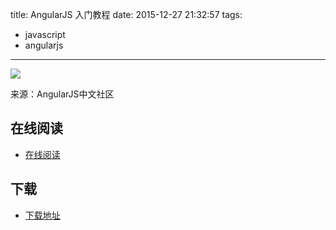 title: AngularJS 入门教程
date: 2015-12-27 21:32:57
tags:
  - javascript
  - angularjs
---

![](http://box.kancloud.cn/2015-07-02_5594eaa1f2781_173x231.jpg?imageMogr2/thumbnail/173x231!/interlace/1/quality/100)

来源：AngularJS中文社区

<!--more-->

## 在线阅读 ##

* [在线阅读](http://www.kancloud.cn/thinkphp/angularjs-guide)

## 下载 ##

* [下载地址](http://www.kancloud.cn/thinkphp/angularjs-guide)